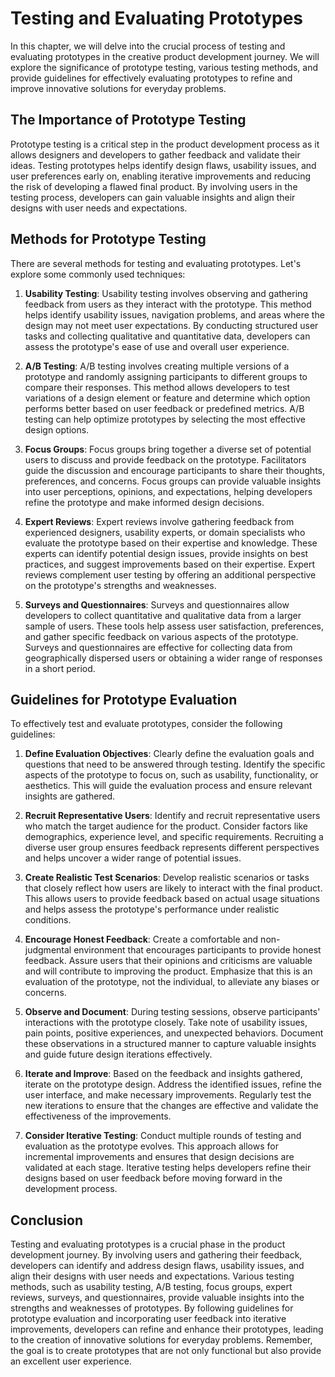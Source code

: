 # Testing and Evaluating Prototypes

In this chapter, we will delve into the crucial process of testing and evaluating prototypes in the creative product development journey. We will explore the significance of prototype testing, various testing methods, and provide guidelines for effectively evaluating prototypes to refine and improve innovative solutions for everyday problems.

## The Importance of Prototype Testing

Prototype testing is a critical step in the product development process as it allows designers and developers to gather feedback and validate their ideas. Testing prototypes helps identify design flaws, usability issues, and user preferences early on, enabling iterative improvements and reducing the risk of developing a flawed final product. By involving users in the testing process, developers can gain valuable insights and align their designs with user needs and expectations.

## Methods for Prototype Testing

There are several methods for testing and evaluating prototypes. Let's explore some commonly used techniques:

1. **Usability Testing**: Usability testing involves observing and gathering feedback from users as they interact with the prototype. This method helps identify usability issues, navigation problems, and areas where the design may not meet user expectations. By conducting structured user tasks and collecting qualitative and quantitative data, developers can assess the prototype's ease of use and overall user experience.
    
2. **A/B Testing**: A/B testing involves creating multiple versions of a prototype and randomly assigning participants to different groups to compare their responses. This method allows developers to test variations of a design element or feature and determine which option performs better based on user feedback or predefined metrics. A/B testing can help optimize prototypes by selecting the most effective design options.
    
3. **Focus Groups**: Focus groups bring together a diverse set of potential users to discuss and provide feedback on the prototype. Facilitators guide the discussion and encourage participants to share their thoughts, preferences, and concerns. Focus groups can provide valuable insights into user perceptions, opinions, and expectations, helping developers refine the prototype and make informed design decisions.
    
4. **Expert Reviews**: Expert reviews involve gathering feedback from experienced designers, usability experts, or domain specialists who evaluate the prototype based on their expertise and knowledge. These experts can identify potential design issues, provide insights on best practices, and suggest improvements based on their expertise. Expert reviews complement user testing by offering an additional perspective on the prototype's strengths and weaknesses.
    
5. **Surveys and Questionnaires**: Surveys and questionnaires allow developers to collect quantitative and qualitative data from a larger sample of users. These tools help assess user satisfaction, preferences, and gather specific feedback on various aspects of the prototype. Surveys and questionnaires are effective for collecting data from geographically dispersed users or obtaining a wider range of responses in a short period.
    

## Guidelines for Prototype Evaluation

To effectively test and evaluate prototypes, consider the following guidelines:

1. **Define Evaluation Objectives**: Clearly define the evaluation goals and questions that need to be answered through testing. Identify the specific aspects of the prototype to focus on, such as usability, functionality, or aesthetics. This will guide the evaluation process and ensure relevant insights are gathered.
    
2. **Recruit Representative Users**: Identify and recruit representative users who match the target audience for the product. Consider factors like demographics, experience level, and specific requirements. Recruiting a diverse user group ensures feedback represents different perspectives and helps uncover a wider range of potential issues.
    
3. **Create Realistic Test Scenarios**: Develop realistic scenarios or tasks that closely reflect how users are likely to interact with the final product. This allows users to provide feedback based on actual usage situations and helps assess the prototype's performance under realistic conditions.
    
4. **Encourage Honest Feedback**: Create a comfortable and non-judgmental environment that encourages participants to provide honest feedback. Assure users that their opinions and criticisms are valuable and will contribute to improving the product. Emphasize that this is an evaluation of the prototype, not the individual, to alleviate any biases or concerns.
    
5. **Observe and Document**: During testing sessions, observe participants' interactions with the prototype closely. Take note of usability issues, pain points, positive experiences, and unexpected behaviors. Document these observations in a structured manner to capture valuable insights and guide future design iterations effectively.
    
6. **Iterate and Improve**: Based on the feedback and insights gathered, iterate on the prototype design. Address the identified issues, refine the user interface, and make necessary improvements. Regularly test the new iterations to ensure that the changes are effective and validate the effectiveness of the improvements.
    
7. **Consider Iterative Testing**: Conduct multiple rounds of testing and evaluation as the prototype evolves. This approach allows for incremental improvements and ensures that design decisions are validated at each stage. Iterative testing helps developers refine their designs based on user feedback before moving forward in the development process.
    

## Conclusion

Testing and evaluating prototypes is a crucial phase in the product development journey. By involving users and gathering their feedback, developers can identify and address design flaws, usability issues, and align their designs with user needs and expectations. Various testing methods, such as usability testing, A/B testing, focus groups, expert reviews, surveys, and questionnaires, provide valuable insights into the strengths and weaknesses of prototypes. By following guidelines for prototype evaluation and incorporating user feedback into iterative improvements, developers can refine and enhance their prototypes, leading to the creation of innovative solutions for everyday problems. Remember, the goal is to create prototypes that are not only functional but also provide an excellent user experience.

